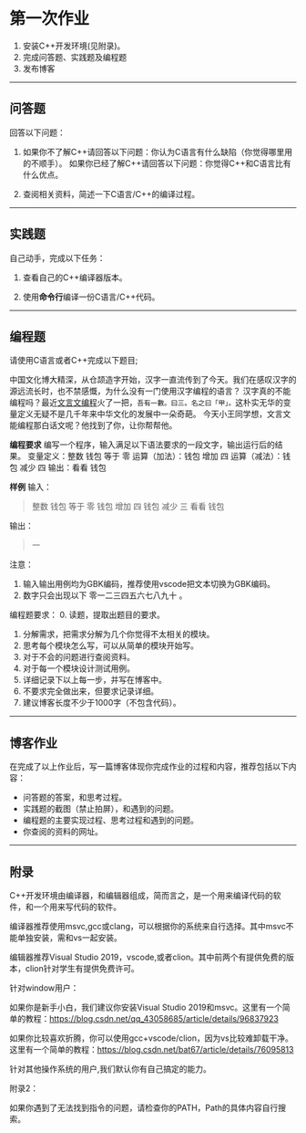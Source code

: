 # 第一次作业

1. 安装C++开发环境(见附录)。
2. 完成问答题、实践题及编程题
3. 发布博客

------------
## 问答题

回答以下问题：
1. 如果你不了解C++请回答以下问题：你认为C语言有什么缺陷（你觉得哪里用的不顺手）。
如果你已经了解C++请回答以下问题：你觉得C++和C语言比有什么优点。

2. 查阅相关资料，简述一下C语言/C++的编译过程。

-----------

## 实践题

自己动手，完成以下任务：

1. 查看自己的C++编译器版本。

2. 使用**命令行**编译一份C语言/C++代码。

----------

## 编程题

请使用C语言或者C++完成以下题目;

中国文化博大精深，从仓颉造字开始，汉字一直流传到了今天。我们在感叹汉字的源远流长时，也不禁感慨，为什么没有一门使用汉字编程的语言？
汉字真的不能编程吗？最近[文言文编程](https://github.com/LingDong-/wenyan-lang)火了一把，`吾有一數。曰三。名之曰「甲」。`这朴实无华的变量定义无疑不是几千年来中华文化的发展中一朵奇葩。
今天小王同学想，文言文能编程那白话文呢？他找到了你，让你帮帮他。

**编程要求**
编写一个程序，输入满足以下语法要求的一段文字，输出运行后的结果。
变量定义：整数 钱包 等于 零 
运算（加法）：钱包 增加 四 
运算（减法）：钱包 减少 四 
输出：看看 钱包 

**样例**
输入：
> 整数 钱包 等于 零 
> 钱包 增加 四 
> 钱包 减少 三
> 看看 钱包 

输出：

> 一

注意：
1. 输入输出用例均为GBK编码，推荐使用vscode把文本切换为GBK编码。
2. 数字只会出现以下 零一二三四五六七八九十 。

编程题要求：
0. 读题，提取出题目的要求。
1. 分解需求，把需求分解为几个你觉得不太相关的模块。
2. 思考每个模块怎么写，可以从简单的模块开始写。
3. 对于不会的问题进行查阅资料。
4. 对于每一个模块设计测试用例。
5. 详细记录下以上每一步，并写在博客中。
6. 不要求完全做出来，但要求记录详细。
7. 建议博客长度不少于1000字（不包含代码）。

-----------
## 博客作业

在完成了以上作业后，写一篇博客体现你完成作业的过程和内容，推荐包括以下内容：
- 问答题的答案，和思考过程。
- 实践题的截图（禁止拍屏），和遇到的问题。
- 编程题的主要实现过程、思考过程和遇到的问题。
- 你查阅的资料的网址。

-----------------
## 附录

C++开发环境由编译器，和编辑器组成，简而言之，是一个用来编译代码的软件，和一个用来写代码的软件。

编译器推荐使用msvc,gcc或clang，可以根据你的系统来自行选择。其中msvc不能单独安装，需和vs一起安装。

编辑器推荐Visual Studio 2019，vscode,或者clion。其中前两个有提供免费的版本，clion针对学生有提供免费许可。

针对window用户：

如果你是新手小白，我们建议你安装Visual Studio 2019和msvc。这里有一个简单的教程：https://blog.csdn.net/qq_43058685/article/details/96837923

如果你比较喜欢折腾，你可以使用gcc+vscode/clion，因为vs比较难卸载干净。这里有一个简单的教程：https://blog.csdn.net/bat67/article/details/76095813

针对其他操作系统的用户,我们默认你有自己搞定的能力。

附录2：

如果你遇到了无法找到指令的问题，请检查你的PATH，Path的具体内容自行搜索。